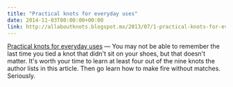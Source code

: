 ```yaml
---
title: "Practical knots for everyday uses"
date: 2014-11-03T00:00:00+00:00
link: http://allaboutknots.blogspot.mx/2013/07/1-practical-knots-for-everyday-uses.html
---
```

[Practical knots for everyday uses](http://allaboutknots.blogspot.mx/2013/07/1-practical-knots-for-everyday-uses.html) &mdash; 
 You may not be able to remember the last time you tied a knot that didn't sit on your shoes, but that doesn't matter. It's worth your time to learn at least four out of the nine knots the author lists in this article. Then go learn how to make fire without matches. Seriously.
